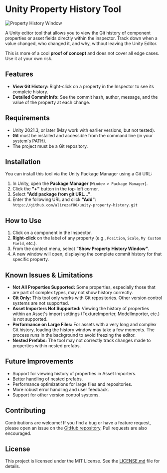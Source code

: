 # Unity Property History Tool

![Property History Window](https://user-images.githubusercontent.com/AlirezaF80/Unity-Property-History/Preview.png)

A Unity editor tool that allows you to view the Git history of component properties or asset fields directly within the inspector. Track down when a value changed, who changed it, and why, without leaving the Unity Editor. 

This is more of a cool **proof of concept** and does not cover all edge cases. Use it at your own risk.

## Features

-   **View Git History:** Right-click on a property in the Inspector to see its complete history.
-   **Detailed Commit Info:** See the commit hash, author, message, and the value of the property at each change.

## Requirements

-   Unity 2021.3, or later (May work with earlier versions, but not tested).
-   **Git** must be installed and accessible from the command line (in your system's PATH).
-   The project must be a Git repository.

## Installation

You can install this tool via the Unity Package Manager using a Git URL:

1.  In Unity, open the **Package Manager** (`Window > Package Manager`).
2.  Click the **"+"** button in the top-left corner.
3.  Select **"Add package from git URL..."**.
4.  Enter the following URL and click **"Add"**:
    `https://github.com/alirezaf80/unity-property-history.git`

## How to Use

1.  Click on a component in the Inspector.
2.  **Right-click** on the label of any property (e.g., `Position`, `Scale`, `My Custom Field`, etc.).
3.  From the context menu, select **"Show Property History Window"**.
4.  A new window will open, displaying the complete commit history for that specific property.

## Known Issues & Limitations

-   **Not All Properties Supported:** Some properties, especially those that are part of complex types, may not show history correctly.
-   **Git Only:** This tool only works with Git repositories. Other version control systems are not supported.
-   **Asset Importers Not Supported:** Viewing the history of properties within an Asset's import settings (TextureImporter, ModelImporter, etc.) is not supported.
-   **Performance on Large Files:** For assets with a very long and complex Git history, loading the history window may take a few moments. The process runs in the background to avoid freezing the editor.
-   **Nested Prefabs:** The tool may not correctly track changes made to properties within nested prefabs.

## Future Improvements
-   Support for viewing history of properties in Asset Importers.
-   Better handling of nested prefabs.
-   Performance optimizations for large files and repositories.
-   More robust error handling and user feedback.
-   Support for other version control systems.

## Contributing
Contributions are welcome! If you find a bug or have a feature request, please open an issue on the [GitHub repository](https://github.com/alirezaf80/unity-property-history). Pull requests are also encouraged.

## License

This project is licensed under the MIT License. See the [LICENSE.md](LICENSE.md) file for details.